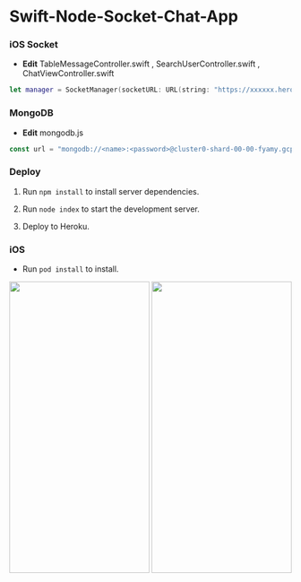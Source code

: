 # Swift-Node-Socket-Chat-App

### iOS Socket

- **Edit**  TableMessageController.swift , SearchUserController.swift , ChatViewController.swift
```swift
let manager = SocketManager(socketURL: URL(string: "https://xxxxxx.herokuapp.com")!, config: [ .compress])
```

### MongoDB

- **Edit** mongodb.js
```javascript
const url = "mongodb://<name>:<password>@cluster0-shard-00-00-fyamy.gcp.mongodb.net:27017,cluster0-shard-00-01-fyamy.gcp.mongodb.net:27017,cluster0-shard-00-02-fyamy.gcp.mongodb.net:27017/test?ssl=true&replicaSet=Cluster0-shard-0&authSource=admin&retryWrites=true&w=majority";
```

### Deploy

1. Run `npm install` to install server dependencies.

2. Run `node index` to start the development server.

3. Deploy to Heroku.

### iOS

-  Run `pod install` to install.

<img src="https://matt-bucket-images.s3-ap-southeast-1.amazonaws.com/Simulator+Screen+Shot+-+iPhone+11+-+2019-11-20+at+18.46.29.png" width="250" height="520"/> <img src="https://matt-bucket-images.s3-ap-southeast-1.amazonaws.com/Simulator+Screen+Shot+-+iPhone+11+Pro+-+2019-11-20+at+18.46.46.png" width="250" height="520"/>
